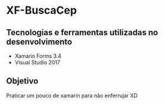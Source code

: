# XF-BuscaCep

## Tecnologias e ferramentas utilizadas no desenvolvimento

* Xamarin Forms 3.4
* Visual Studio 2017

## Objetivo

Praticar um pouco de xamarin para não enferrujar XD